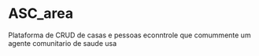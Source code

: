 # ASC_area
Plataforma de CRUD de casas e pessoas econntrole que comummente um agente comunitario de saude usa
